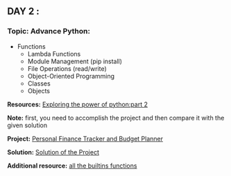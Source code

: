 ## DAY 2 :

### Topic: Advance Python:

- Functions
  - Lambda Functions
  - Module Management (pip install)
  - File Operations (read/write)
  - Object-Oriented Programming
  - Classes
  - Objects


**Resources:** [Exploring the power of python:part 2](https://medium.com/@Hassane_01/exploring-the-power-of-python-part-2-10186a1d9664)

**Note:** first, you need to accomplish the project and then compare it with the given solution

**Project:** [Personal Finance Tracker and Budget Planner](https://github.com/HassaneSkikri/Step_by_Step_to_Learn_Data_Science/blob/main/02.%20Day%202%20-%20Advance%20Python/project.md)

**Solution:** [Solution of the Project](https://www.kaggle.com/code/hassaneskikri/personal-finance-tracker-and-budget-planner-projec)


**Additional resource:** [all the builtins functions](https://www.kaggle.com/code/hassaneskikri/discover-all-the-built-in-functions)
